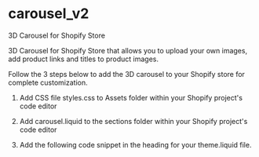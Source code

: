 # carousel_v2
3D Carousel for Shopify Store

3D Carousel for Shopify Store that allows you to upload your own images, add product links and titles to product images.

Follow the 3 steps below to add the 3D carousel to your Shopify store for complete customization.

1. Add CSS file styles.css to Assets folder within your Shopify project's code editor

2. Add carousel.liquid to the sections folder within your Shopify project's code editor

3. Add the following code snippet in the heading for your theme.liquid file. 
  
  <!-- css for 3D Carousel -->
   <link rel="stylesheet" href="{{ 'carousel.css' | asset_url }}">
  
